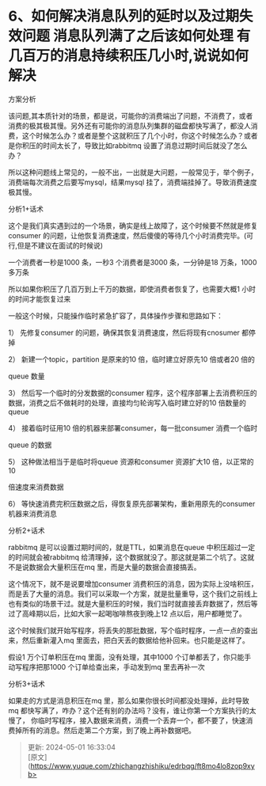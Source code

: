# 6、如何解决消息队列的延时以及过期失效问题 消息队列满了之后该如何处理 有几百万的消息持续积压几小时,说说如何解决

方案分析



该问题,其本质针对的场景，都是说，可能你的消费端出了问题，不消费了，或者消费的极其极其慢。另外还有可能你的消息队列集群的磁盘都快写满了，都没人消费，这个时候怎么办？或者是整个这就积压了几个小时，你这个时候怎么办？或者是你积压的时间太长了，导致比如rabbitmq 设置了消息过期时间后就没了怎么办？

所以这种问题线上常见的，一般不出，一出就是大问题，一般常见于，举个例子，消费端每次消费之后要写mysql，结果mysql 挂了，消费端挂掉了。导致消费速度极其慢。

分析1+话术

  




这个是我们真实遇到过的一个场景，确实是线上故障了，这个时候要不然就是修复consumer 的问题，让他恢复消费速度，然后傻傻的等待几个小时消费完毕。(可行,但是不建议在面试的时候说)

一个消费者一秒是1000 条，一秒3 个消费者是3000 条，一分钟是18 万条，1000 多万条

所以如果你积压了几百万到上千万的数据，即使消费者恢复了，也需要大概1 小时的时间才能恢复过来

一般这个时候，只能操作临时紧急扩容了，具体操作步骤和思路如下：



1） 先修复consumer 的问题，确保其恢复消费速度，然后将现有cnosumer 都停掉



2） 新建一个topic，partition 是原来的10 倍，临时建立好原先10 倍或者20 倍的

queue 数量



3） 然后写一个临时的分发数据的consumer 程序，这个程序部署上去消费积压的数据，消费之后不做耗时的处理，直接均匀轮询写入临时建立好的10 倍数量的queue

4） 接着临时征用10 倍的机器来部署consumer，每一批consumer 消费一个临时

queue 的数据



5） 这种做法相当于是临时将queue 资源和consumer 资源扩大10 倍，以正常的10

倍速度来消费数据



6） 等快速消费完积压数据之后，得恢复原先部署架构，重新用原先的consumer 机器来消费消息

分析2+话术



rabbitmq 是可以设置过期时间的，就是TTL，如果消息在queue 中积压超过一定的时间就会被rabbitmq 给清理掉，这个数据就没了。那这就是第二个坑了。这就不是说数据会大量积压在mq 里，而是大量的数据会直接搞丢。





这个情况下，就不是说要增加consumer 消费积压的消息，因为实际上没啥积压，而是丢了大量的消息。我们可以采取一个方案，就是批量重导，这个我们之前线上也有类似的场景干过。就是大量积压的时候，我们当时就直接丢弃数据了，然后等过了高峰期以后，比如大家一起喝咖啡熬夜到晚上12 点以后，用户都睡觉了。

这个时候我们就开始写程序，将丢失的那批数据，写个临时程序，一点一点的查出来，然后重新灌入mq 里面去，把白天丢的数据给他补回来。也只能是这样了。

  




假设1 万个订单积压在mq 里面，没有处理，其中1000 个订单都丢了，你只能手动写程序把那1000 个订单给查出来，手动发到mq 里去再补一次

分析3+话术



如果走的方式是消息积压在mq 里，那么如果你很长时间都没处理掉，此时导致mq 都快写满了，咋办？这个还有别的办法吗？没有，谁让你第一个方案执行的太慢了， 你临时写程序，接入数据来消费，消费一个丢弃一个，都不要了，快速消费掉所有的消息。然后走第二个方案，到了晚上再补数据吧。



> 更新: 2024-05-01 16:33:04  
> [原文](https://www.yuque.com/zhichangzhishiku/edrbqg/ft8mo4lo8zop9xyb>